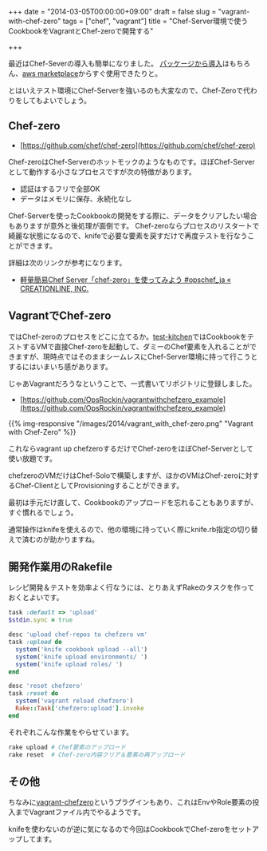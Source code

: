 +++
date = "2014-03-05T00:00:00+09:00"
draft = false
slug = "vagrant-with-chef-zero"
tags = ["chef", "vagrant"]
title = "Chef-Server環境で使うCookbookをVagrantとChef-zeroで開発する"

+++

最近はChef-Severの導入も簡単になりました。 [パッケージから導入](http://www.getchef.com/chef/install/)はもちろん、[aws marketplace](https://aws.amazon.com/marketplace/pp/B010OMNV2W)からすぐ使用できたりと。

とはいえテスト環境にChef-Serverを強いるのも大変なので、Chef-Zeroで代わりをしてもよいでしょう。

## Chef-zero

- [https://github.com/chef/chef-zero](https://github.com/chef/chef-zero)

Chef-zeroはChef-Serverのホットモックのようなものです。ほぼChef-Serverとして動作する小さなプロセスですが次の特徴があります。

- 認証はするフリで全部OK
- データはメモリに保存、永続化なし

Chef-Serverを使ったCookbookの開発をする際に、データをクリアしたい場合もありますが意外と後処理が面倒です。 Chef-zeroならプロセスのリスタートで綺麗な状態になるので、knifeで必要な要素を戻すだけで再度テストを行なうことができます。

詳細は次のリンクが参考になります。

- [軽量簡易Chef Server「chef-zero」を使ってみよう #opschef_ja « CREATIONLINE, INC.](http://www.creationline.com/lab/2749)

## VagrantでChef-zero

ではChef-zeroのプロセスをどこに立てるか。[test-kitchen](https://github.com/test-kitchen/test-kitchen)ではCookbookをテストするVMで直接Chef-zeroを起動して、ダミーのChef要素を入れることができますが、現時点ではそのままシームレスにChef-Server環境に持って行こうとするにはいまいち感があります。

じゃあVagrantだろうなということで、一式書いてリポジトリに登録しました。

- [https://github.com/OpsRockin/vagrantwithchefzero_example](https://github.com/OpsRockin/vagrantwithchefzero_example)

{{% img-responsive "/images/2014/vagrant_with_chef-zero.png" "Vagrant with Chef-Zero" %}}


これならvagrant up chefzeroするだけでChef-zeroをほぼChef-Serverとして使い放題です。

chefzeroのVMだけはChef-Soloで構築しますが、ほかのVMはChef-zeroに対するChef-ClientとしてProvisioningすることができます。

最初は手元だけ直して、Cookbookのアップロードを忘れることもありますが、すぐ慣れるでしょう。

通常操作はknifeを使えるので、他の環境に持っていく際にknife.rb指定の切り替えで済むのが助かりますね。


## 開発作業用のRakefile

レシピ開発＆テストを効率よく行なうには、とりあえずRakeのタスクを作っておくとよいです。

```ruby
task :default => 'upload'
$stdin.sync = true

desc 'upload chef-repos to chefzero vm'
task :upload do
  system('knife cookbook upload --all')
  system('knife upload environments/ ')
  system('knife upload roles/ ')
end

desc 'reset chefzero'
task :reset do
  system('vagrant reload chefzero')
  Rake::Task['chefzero:upload'].invoke
end
```

それぞれこんな作業をやらせています。

```bash
rake upload # Chef要素のアップロード
rake reset  # Chef-zero内容クリア＆要素の再アップロード
```

## その他

ちなみに[vagrant-chefzero](https://github.com/whitepages/vagrant-chefzero)というプラグインもあり、これはEnvやRole要素の投入までVagrantファイル内でやるようです。

knifeを使わないのが逆に気になるので今回はCookbookでChef-zeroをセットアップしてます。
